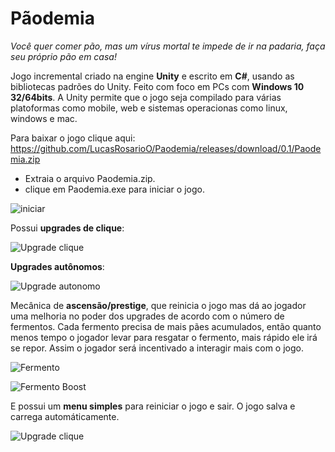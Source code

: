 # Pãodemia
_Você quer comer pão, mas um vírus mortal te impede de ir na padaria, faça seu próprio pão em casa!_

Jogo incremental criado na engine **Unity** e escrito em **C#**, usando as bibliotecas padrões do Unity. Feito com foco em PCs com **Windows 10 32/64bits**.
A Unity permite que o jogo seja compilado para várias platoformas como mobile, web e sistemas operacionas como linux, windows e mac.

Para baixar o jogo clique aqui: https://github.com/LucasRosarioO/Paodemia/releases/download/0.1/Paodemia.zip

- Extraia o arquivo Paodemia.zip.
- clique em Paodemia.exe para iniciar o jogo.

![iniciar](https://github.com/LucasRosarioO/Paodemia/blob/teste/imagens/iniciar.png)

Possui **upgrades de clique**:

![Upgrade clique](https://github.com/LucasRosarioO/Paodemia/blob/teste/imagens/clique.png)

**Upgrades autônomos**:

![Upgrade autonomo](https://github.com/LucasRosarioO/Paodemia/blob/teste/imagens/autonomo.png)

Mecânica de **ascensão/prestige**, que reinicia o jogo mas dá ao jogador uma melhoria no poder dos upgrades de acordo com o número de fermentos. 
Cada fermento precisa de mais pães acumulados, então quanto menos tempo o jogador levar para resgatar o fermento, mais rápido ele irá se repor. 
Assim o jogador será incentivado a interagir mais com o jogo.

![Fermento](https://github.com/LucasRosarioO/Paodemia/blob/teste/imagens/fermento.png)

![Fermento Boost](https://github.com/LucasRosarioO/Paodemia/blob/teste/imagens/fermentoboost.png)

E possui um **menu simples** para reiniciar o jogo e sair. O jogo salva e carrega automáticamente.

![Upgrade clique](https://github.com/LucasRosarioO/Paodemia/blob/teste/imagens/menu.png)
